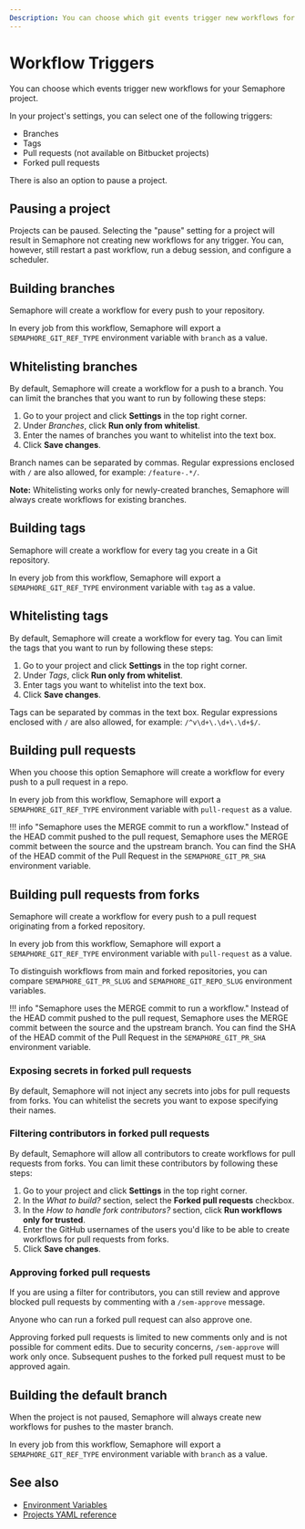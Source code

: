 ```yaml
---
Description: You can choose which git events trigger new workflows for your Semaphore 2.0 project by selecting one of the available triggers.
---
```


# Workflow Triggers

You can choose which events trigger new workflows for your Semaphore project.

In your project's settings, you can select one of the following triggers:

- Branches
- Tags
- Pull requests (not available on Bitbucket projects)
- Forked pull requests

There is also an option to pause a project.

## Pausing a project

Projects can be paused. Selecting the "pause" setting for a project will result in Semaphore not creating new workflows for any trigger.
You can, however, still restart a past workflow, run a debug session, and configure a scheduler.

## Building branches

Semaphore will create a workflow for every push to your repository.

In every job from this workflow, Semaphore will export a
`SEMAPHORE_GIT_REF_TYPE` environment variable with `branch` as a value.

## Whitelisting branches

By default, Semaphore will create a workflow for a push to a branch. You can limit
the branches that you want to run by following these steps:

1. Go to your project and click **Settings** in the top right corner.
2. Under *Branches*, click **Run only from whitelist**.
3. Enter the names of branches you want to whitelist into the text box.
4. Click **Save changes**.

Branch names can be separated by commas. Regular expressions enclosed with `/` are also allowed,
for example: `/feature-.*/`.

**Note:** Whitelisting works only for newly-created branches, Semaphore will always create
workflows for existing branches.

## Building tags

Semaphore will create a workflow for every tag you create in a Git repository.

In every job from this workflow, Semaphore will export a
`SEMAPHORE_GIT_REF_TYPE` environment variable with `tag` as a value.

## Whitelisting tags

By default, Semaphore will create a workflow for every tag. You can limit
the tags that you want to run by following these steps:

1. Go to your project and click **Settings** in the top right corner.
2. Under *Tags*, click **Run only from whitelist**.
3. Enter tags you want to whitelist into the text box.
4. Click **Save changes**.

Tags can be separated by commas in the text box. Regular expressions enclosed
with `/` are also allowed, for example: `/^v\d+\.\d+\.\d+$/`.

## Building pull requests

When you choose this option Semaphore will create a workflow for every push to a pull request in a repo.

In every job from this workflow, Semaphore will export a
`SEMAPHORE_GIT_REF_TYPE` environment variable with `pull-request` as a value.

!!! info "Semaphore uses the MERGE commit to run a workflow."
   Instead of the HEAD commit pushed to the pull request, Semaphore uses the MERGE commit between the source and the upstream branch.
   You can find the SHA of the HEAD commit of the Pull Request in the `SEMAPHORE_GIT_PR_SHA` environment variable.

## Building pull requests from forks

Semaphore will create a workflow for every push to a pull request
originating from a forked repository.

In every job from this workflow, Semaphore will export a
`SEMAPHORE_GIT_REF_TYPE` environment variable with `pull-request` as a value.

To distinguish workflows from main and forked repositories, you can compare
`SEMAPHORE_GIT_PR_SLUG` and `SEMAPHORE_GIT_REPO_SLUG` environment variables.

!!! info "Semaphore uses the MERGE commit to run a workflow."
   Instead of the HEAD commit pushed to the pull request, Semaphore uses the MERGE commit between the source and the upstream branch.
   You can find the SHA of the HEAD commit of the Pull Request in the `SEMAPHORE_GIT_PR_SHA` environment variable.

### Exposing secrets in forked pull requests

By default, Semaphore will not inject any secrets into jobs for pull requests from forks.
You can whitelist the secrets you want to expose specifying their names.

### Filtering contributors in forked pull requests

By default, Semaphore will allow all contributors to create workflows for pull requests
from forks. You can limit these contributors by following these steps:

1. Go to your project and click **Settings** in the top right corner.
2. In the *What to build?* section, select the **Forked pull requests** checkbox.
3. In the *How to handle fork contributors?* section, click **Run workflows only for trusted**.
4. Enter the GitHub usernames of the users you'd like to be able to create workflows for
pull requests from forks.
5. Click **Save changes**.

### Approving forked pull requests

If you are using a filter for contributors, you can still review and approve blocked
pull requests by commenting with a `/sem-approve` message.

Anyone who can run a forked pull request can also approve one.

Approving forked pull requests is limited to new comments only and is not possible for comment edits.
Due to security concerns, `/sem-approve` will work only once. Subsequent pushes to the forked
pull request must to be approved again.

## Building the default branch

When the project is not paused, Semaphore will always create new workflows
for pushes to the master branch.

In every job from this workflow, Semaphore will export a
`SEMAPHORE_GIT_REF_TYPE` environment variable with `branch` as a value.

## See also

- [Environment Variables](https://docs.semaphoreci.com/ci-cd-environment/environment-variables/)
- [Projects YAML reference](https://docs.semaphoreci.com/reference/projects-yaml-reference/)
